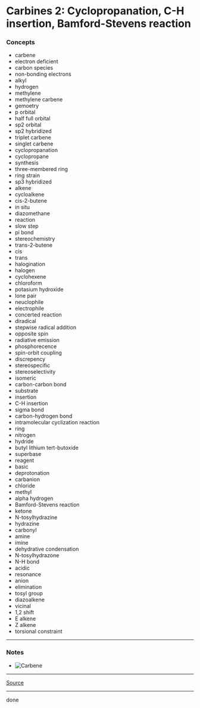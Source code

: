 # Carbines 2: Cyclopropanation, C-H insertion, Bamford-Stevens reaction

### Concepts

- carbene
- electron deficient
- carbon species
- non-bonding electrons
- alkyl
- hydrogen
- methylene
- methylene carbene
- gemoetry
- p orbital
- half full orbital
- sp2 orbital
- sp2 hybridized
- triplet carbene
- singlet carbene
- cyclopropanation
- cyclopropane
- synthesis
- three-membered ring
- ring strain
- sp3 hybridized
- alkene
- cycloalkene
- cis-2-butene
- in situ
- diazomethane
- reaction
- slow step
- pi bond
- stereochemistry
- trans-2-butene
- cis
- trans
- halogination
- halogen
- cyclohexene
- chloroform
- potasium hydroxide
- lone pair
- neuclophile
- electrophile
- concerted reaction
- diradical
- stepwise radical addition
- opposite spin
- radiative emission
- phosphorecence
- spin-orbit coupling
- discrepency
- stereospecific
- stereoselectivity
- isomeric
- carbon-carbon bond
- substrate
- insertion
- C-H insertion
- sigma bond
- carbon-hydrogen bond
- intramolecular cyclization reaction
- ring
- nitrogen
- hydride
- butyl lithium tert-butoxide
- superbase
- reagent
- basic
- deprotonation
- carbanion
- chloride
- methyl
- alpha hydrogen
- Bamford-Stevens reaction
- ketone
- N-tosylhydrazine
- hydrazine
- carbonyl
- amine
- imine
- dehydrative condensation
- N-tosylhydrazone
- N-H bond
- acidic
- resonance
- anion
- elimination
- tosyl group
- diazoalkene
- vicinal
- 1,2 shift
- E alkene
- Z alkene
- torsional constraint

---

### Notes

- ![Carbene](https://latex.codecogs.com/svg.image?R_2C)

---

[Source](https://youtu.be/dPvdw2UP7JE)

---

done